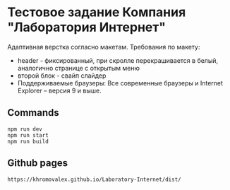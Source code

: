 # Тестовое задание Компания "Лаборатория Интернет"
Адаптивная верстка согласно макетам.
Требования по макету:
- header - фиксированный, при скролле перекрашивается в белый, аналогично странице с открытым меню
- второй блок - свайп слайдер
- Поддерживаемые браузеры: Все современные браузеры и Internet Explorer – версия 9 и выше.

## Commands
    npm run dev
    npm run start
    npm run build

## Github pages
    https://khromovalex.github.io/Laboratory-Internet/dist/
